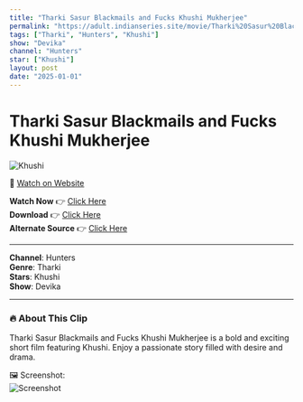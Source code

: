 ```yaml
---
title: "Tharki Sasur Blackmails and Fucks Khushi Mukherjee"
permalink: "https://adult.indianseries.site/movie/Tharki%20Sasur%20Blackmails%20and%20Fucks%20Khushi%20Mukherjee"
tags: ["Tharki", "Hunters", "Khushi"]
show: "Devika"
channel: "Hunters"
star: ["Khushi"]
layout: post
date: "2025-01-01"
---
```


# Tharki Sasur Blackmails and Fucks Khushi Mukherjee

![Khushi](https://shorts.desisins.com/wp-content/uploads/2024/04/tharki-Sasur-Fucks-Devika-Khushu-Hunters-DesiSins.com_.jpg)

🔗 [Watch on Website](https://adult.indianseries.site/movie/Tharki%20Sasur%20Blackmails%20and%20Fucks%20Khushi%20Mukherjee)

**Watch Now** 👉 [Click Here](https://adult.indianseries.site/movie/Tharki%20Sasur%20Blackmails%20and%20Fucks%20Khushi%20Mukherjee)  
**Download** 👉 [Click Here](https://adult.indianseries.site/movie/Tharki%20Sasur%20Blackmails%20and%20Fucks%20Khushi%20Mukherjee)  
**Alternate Source** 👉 [Click Here](https://adult.indianseries.site/movie/Tharki%20Sasur%20Blackmails%20and%20Fucks%20Khushi%20Mukherjee)

---

**Channel**: Hunters  
**Genre**: Tharki  
**Stars**: Khushi  
**Show**: Devika

---

### 🔥 About This Clip

Tharki Sasur Blackmails and Fucks Khushi Mukherjee is a bold and exciting short film featuring Khushi. Enjoy a passionate story filled with desire and drama.
 
🖼️ Screenshot:  
![Screenshot](https://shorts.desisins.com/wp-content/uploads/2024/04/tharki-Sasur-Fucks-Devika-Khushu-Hunters-DesiSins.com_.jpg)
